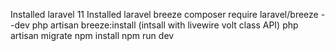 Installed laravel 11
Installed laravel breeze 
composer require laravel/breeze --dev
php artisan breeze:install (intsall with livewire volt class API)
php artisan migrate
npm install
npm run dev
